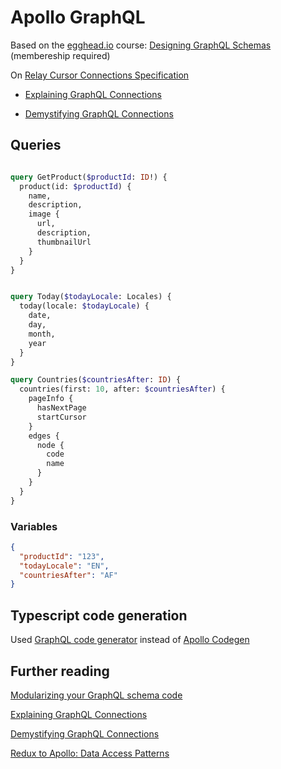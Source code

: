 # Apollo GraphQL

Based on the [egghead.io](https://egghead.io) course: [Designing GraphQL Schemas](https://egghead.io/courses/designing-graphql-schemas-99db) (membereship required)

On [Relay Cursor Connections Specification](https://facebook.github.io/relay/graphql/connections.htm)

- [Explaining GraphQL Connections](https://www.apollographql.com/blog/graphql/explaining-graphql-connections)

- [Demystifying GraphQL Connections](https://andrewingram.net/posts/demystifying-graphql-connections/)

## Queries

```graphql

query GetProduct($productId: ID!) {
  product(id: $productId) {
    name,
    description,
    image {
      url,
      description,
      thumbnailUrl
    }
  }
}


query Today($todayLocale: Locales) {
  today(locale: $todayLocale) {
    date,
    day,
    month,
    year
  }
}

query Countries($countriesAfter: ID) {
  countries(first: 10, after: $countriesAfter) {
    pageInfo {
      hasNextPage
      startCursor
    }
    edges {
      node {
        code
        name
      }
    }
  }
}

```

### Variables

```json
{
  "productId": "123",
  "todayLocale": "EN",
  "countriesAfter": "AF"
}
```

## Typescript code generation

Used [GraphQL code generator](https://www.graphql-code-generator.com) instead of [Apollo Codegen](https://www.apollographql.com/blog/tooling/apollo-codegen/typescript-graphql-code-generator-generate-graphql-types)

## Further reading

[Modularizing your GraphQL schema code](https://www.apollographql.com/blog/backend/schema-design/modularizing-your-graphql-schema-code)

[Explaining GraphQL Connections](https://www.apollographql.com/blog/graphql/explaining-graphql-connections)

[Demystifying GraphQL Connections](https://andrewingram.net/posts/demystifying-graphql-connections)

[Redux to Apollo: Data Access Patterns](https://www.nerdwallet.com/blog/engineering/redux-to-apollo-data-access-patterns)
